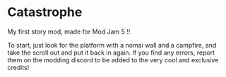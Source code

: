 # Catastrophe
My first story mod, made for Mod Jam 5 !!

To start, just look for the platform with a nomai wall and a campfire, and take the scroll out and put it back in again.
If you find any errors, report them on the modding discord to be added to the very cool and exclusive credits!
